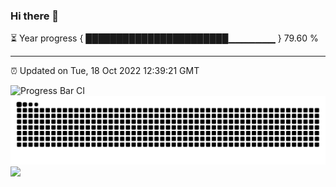 ### Hi there 👋

⏳ Year progress { ███████████████████████▁▁▁▁▁▁▁ } 79.60 %

---

⏰ Updated on Tue, 18 Oct 2022 12:39:21 GMT

![Progress Bar CI](https://github.com/liununu/liununu/workflows/Progress%20Bar%20CI/badge.svg)![](https://raw.githubusercontent.com/L1cardo/L1cardo/main/assets/github-contribution-grid-snake.svg)![](https://raw.githubusercontent.com/seesaws/seesaws/main/assets/github-contribution-grid-snake.svg)
